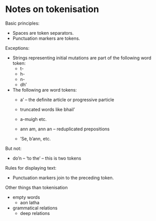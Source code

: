 # Notes on tokenisation

Basic principles:
- Spaces are token separators.
- Punctuation markers are tokens.

Exceptions:
- Strings representing initial mutations are part of the following word token: 
  - t-
  - h-
  - n-
  - dh’
- The following are word tokens:
  - a’ – the definite article or progressive particle
  
  - truncated words like bhail’
  - a-muigh etc.
  - ann am, ann an – reduplicated prepositions
  - ’Se, b’ann, etc.

But not:
- do’n – ‘to the’ – this is two tokens


Rules for displaying text:
- Punctuation markers join to the preceding token. 

Other things than tokenisation
- empty words
  - <null-prep> aon latha
- grammatical relations
  - deep relations


